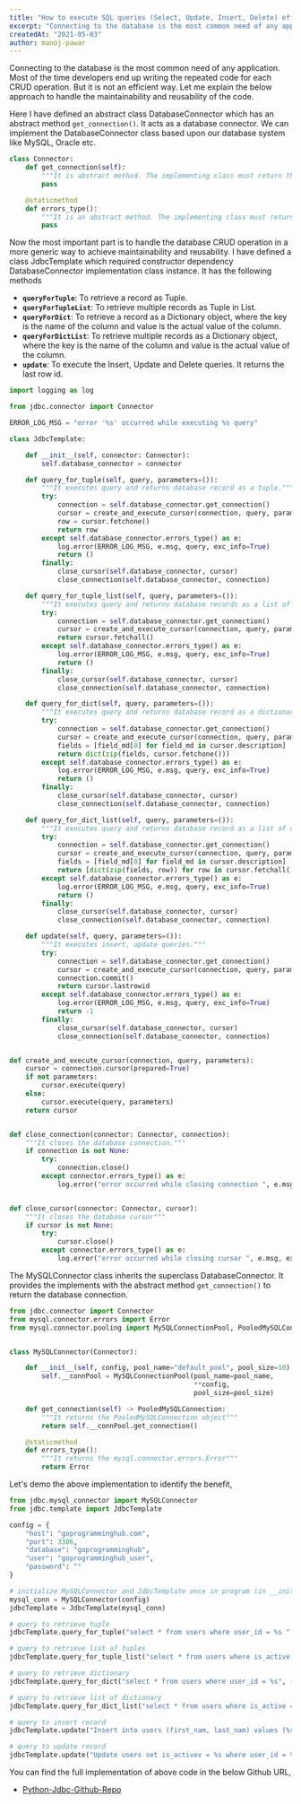 ```yaml
---
title: "How to execute SQL queries (Select, Update, Insert, Delete) effectively using Python"
excerpt: "Connecting to the database is the most common need of any application. Most of the time developers end up writing the repeated code for each CRUD operation. But it is not an efficient way. Let me explain the below approach to handle the maintainability and reusability of the code."
createdAt: "2021-05-03"
author: manoj-pawar
---
```


Connecting to the database is the most common need of any application. Most of the time developers end up writing the repeated code for each CRUD operation. But it is not an efficient way. Let me explain the below approach to handle the maintainability and reusability of the code.

Here I have defined an abstract class DatabaseConnector which has an abstract method `get_connection()`. It acts as a database connector. We can implement the DatabaseConnector class based upon our database system like MySQL, Oracle etc.

```python
class Connector:
    def get_connection(self):
        """It is abstract method. The implementing class must return the connection object."""
        pass

    @staticmethod
    def errors_type():
        """It is an abstract method. The implementing class must return the class extending Exception"""
        pass

```

Now the most important part is to handle the database CRUD operation in a more generic way to achieve maintainability and reusability. I have defined a class JdbcTemplate which required constructor dependency DatabaseConnector implementation class instance. It has the following methods
- **`queryForTuple`**: To retrieve a record as Tuple.
- **`queryForTupleList`**: To retrieve multiple records as Tuple in List.
- **`queryForDict`**: To retrieve a record as a Dictionary object, where the key is the name of the column and value is the actual value of the column.
- **`queryForDictList`**: To retrieve multiple records as a Dictionary object, where the key is the name of the column and value is the actual value of the column.
- **`update`**: To execute the Insert, Update and Delete queries. It returns the last row id.

```python
import logging as log

from jdbc.connector import Connector

ERROR_LOG_MSG = "error '%s' occurred while executing %s query"

class JdbcTemplate:

    def __init__(self, connector: Connector):
        self.database_connector = connector

    def query_for_tuple(self, query, parameters=()):
        """It executes query and returns database record as a tuple."""
        try:
            connection = self.database_connector.get_connection()
            cursor = create_and_execute_cursor(connection, query, parameters)
            row = cursor.fetchone()
            return row
        except self.database_connector.errors_type() as e:
            log.error(ERROR_LOG_MSG, e.msg, query, exc_info=True)
            return ()
        finally:
            close_cursor(self.database_connector, cursor)
            close_connection(self.database_connector, connection)

    def query_for_tuple_list(self, query, parameters=()):
        """It executes query and returns database records as a list of tuples."""
        try:
            connection = self.database_connector.get_connection()
            cursor = create_and_execute_cursor(connection, query, parameters)
            return cursor.fetchall()
        except self.database_connector.errors_type() as e:
            log.error(ERROR_LOG_MSG, e.msg, query, exc_info=True)
            return ()
        finally:
            close_cursor(self.database_connector, cursor)
            close_connection(self.database_connector, connection)

    def query_for_dict(self, query, parameters=()):
        """It executes query and returns database record as a dictionary."""
        try:
            connection = self.database_connector.get_connection()
            cursor = create_and_execute_cursor(connection, query, parameters)
            fields = [field_md[0] for field_md in cursor.description]
            return dict(zip(fields, cursor.fetchone()))
        except self.database_connector.errors_type() as e:
            log.error(ERROR_LOG_MSG, e.msg, query, exc_info=True)
            return ()
        finally:
            close_cursor(self.database_connector, cursor)
            close_connection(self.database_connector, connection)

    def query_for_dict_list(self, query, parameters=()):
        """It executes query and returns database record as a list of dictionary."""
        try:
            connection = self.database_connector.get_connection()
            cursor = create_and_execute_cursor(connection, query, parameters)
            fields = [field_md[0] for field_md in cursor.description]
            return [dict(zip(fields, row)) for row in cursor.fetchall()]
        except self.database_connector.errors_type() as e:
            log.error(ERROR_LOG_MSG, e.msg, query, exc_info=True)
            return ()
        finally:
            close_cursor(self.database_connector, cursor)
            close_connection(self.database_connector, connection)

    def update(self, query, parameters=()):
        """It executes insert, update queries."""
        try:
            connection = self.database_connector.get_connection()
            cursor = create_and_execute_cursor(connection, query, parameters)
            connection.commit()
            return cursor.lastrowid
        except self.database_connector.errors_type() as e:
            log.error(ERROR_LOG_MSG, e.msg, query, exc_info=True)
            return -1
        finally:
            close_cursor(self.database_connector, cursor)
            close_connection(self.database_connector, connection)


def create_and_execute_cursor(connection, query, parameters):
    cursor = connection.cursor(prepared=True)
    if not parameters:
        cursor.execute(query)
    else:
        cursor.execute(query, parameters)
    return cursor


def close_connection(connector: Connector, connection):
    """It closes the database connection."""
    if connection is not None:
        try:
            connection.close()
        except connector.errors_type() as e:
            log.error("error occurred while closing connection ", e.msg, exc_info=True)


def close_cursor(connector: Connector, cursor):
    """It closes the database cursor"""
    if cursor is not None:
        try:
            cursor.close()
        except connector.errors_type() as e:
            log.error("error occurred while closing cursor ", e.msg, exc_info=True)

```

The MySQLConnector class inherits the superclass DatabaseConnector. It provides the implements with the abstract method `get_connection()` to return the database connection.

```python
from jdbc.connector import Connector
from mysql.connector.errors import Error
from mysql.connector.pooling import MySQLConnectionPool, PooledMySQLConnection


class MySQLConnector(Connector):

    def __init__(self, config, pool_name="default_pool", pool_size=10):
        self.__connPool = MySQLConnectionPool(pool_name=pool_name,
                                              **config,
                                              pool_size=pool_size)

    def get_connection(self) -> PooledMySQLConnection:
        """It returns the PooledMySQLConnection object"""
        return self.__connPool.get_connection()

    @staticmethod
    def errors_type():
        """It returns the mysql.connector.errors.Error"""
        return Error
```

Let's demo the above implementation to identify the benefit,

```python
from jdbc.mysql_connector import MySQLConnector
from jdbc.template import JdbcTemplate

config = {
    "host": "goprogramminghub.com",
    "port": 3306,
    "database": "goprogramminghub",
    "user": "goprogramminghub_user",
    "password": ""
}

# initialize MySQLConnector and JdbcTemplate once in program (in __init__.py)
mysql_conn = MySQLConnector(config)
jdbcTemplate = JdbcTemplate(mysql_conn)

# query to retrieve tuple
jdbcTemplate.query_for_tuple("select * from users where user_id = %s ", (1234,))

# query to retrieve list of tuples
jdbcTemplate.query_for_tuple_list("select * from users where is_active = %s", ('A',))

# query to retrieve dictionary 
jdbcTemplate.query_for_dict("select * from users where user_id = %s", (1234,))

# query to retrieve list of dictionary
jdbcTemplate.query_for_dict_list("select * from users where is_active = %s", ('A',))

# query to insert record
jdbcTemplate.update("Insert into users (first_nam, last_nam) values (%s, %s)", ("Manoj", "Pawar"))

# query to update record
jdbcTemplate.update("Update users set is_activev = %s where user_id = %s", ('A', 1234))
```

You can find the full implementation of above code in the below Github URL,
-  [Python-Jdbc-Github-Repo](https://github.com/manojpawar94/python-jdbc)
